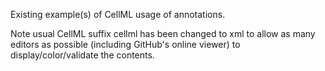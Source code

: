 Existing example(s) of CellML usage of annotations.

Note usual CellML suffix cellml has been changed to xml to allow as many editors as possible (including GitHub's online viewer) to display/color/validate the contents.

